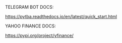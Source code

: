 TELEGRAM BOT DOCS:

https://pytba.readthedocs.io/en/latest/quick_start.html

YAHOO FINANCE DOCS:

https://pypi.org/project/yfinance/
